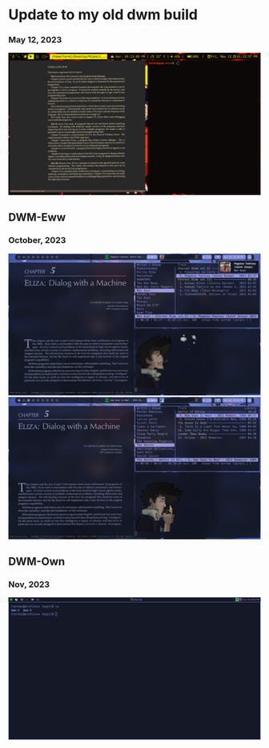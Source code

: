 # Update to my old dwm build



### May 12, 2023

![alt text](https://github.com/termai/dwm/blob/main/dwm_second_rice.png?raw=true)

## DWM-Eww
### October, 2023

![alt text](https://github.com/termai/dwm/blob/main/dwm_third_rice_dwmEww_1.png?raw=true)
![alt text](https://github.com/termai/dwm/blob/main/dwm_third_rice_dwmEww_2.png?raw=true)

## DWM-Own
### Nov, 2023

![alt text](https://github.com/termai/dwm/blob/main/dwm_third_rice_dwmOwn.png?raw=true)
